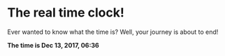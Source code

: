 # The real time clock!

Ever wanted to know what the time is? Well, your journey is about to end!

**The time is Dec 13, 2017, 06:36**
